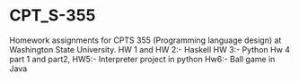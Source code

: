 # CPT_S-355
Homework assignments for CPTS 355 (Programming language design) at Washington State University.
HW 1 and HW 2:- Haskell
HW 3:- Python
Hw 4 part 1 and part2, HW5:- Interpreter project in python
Hw6:- Ball game in Java
